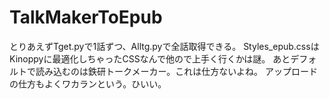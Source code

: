 # TalkMakerToEpub


とりあえずTget.pyで1話ずつ、Alltg.pyで全話取得できる。
Styles_epub.cssはKinoppyに最適化しちゃったCSSなんで他ので上手く行くかは謎。
あとデフォルトで読み込むのは鉄研トークメーカー。これは仕方ないよね。
アップロードの仕方もよくワカランという。ひいい。

